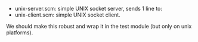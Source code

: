 - unix-server.scm: simple UNIX socket server, sends 1 line to:
- unix-client.scm: simple UNIX socket client.

We should make this robust and wrap it in the test module
(but only on unix platforms).
